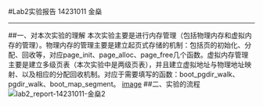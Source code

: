 #Lab2实验报告
14231011 金燊
****************************************************
##一、对本次实验的理解
本次实验主要是进行内存管理（包括物理内存和虚拟内存的管理）。物理内存的管理主要是建立起页式存储的机制：包括页的初始化、分配、回收等，对应page_init、page_alloc、page_free几个函数。虚拟内存管理主要是建立多级页表（本次实验中是两级页表），并且建立虚拟地址与物理地址映射、以及相应的分配回收机制。对应于需要填写的函数：boot_pgdir_walk、pgdir_walk、boot_map_segment。
[image](http://github.com/auas/BUAA_MIPS_OS_DOC/raw/master/lab2_思路.png)
##二、实验的流程
![lab2_report-14231011-金燊2](lab2_report-14231011-金燊_images\lab2_report-14231011-金燊2.png)
